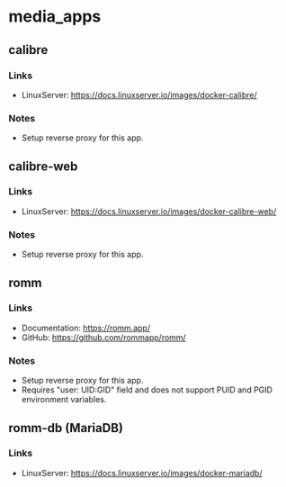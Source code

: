 # media_apps

## calibre

### Links

* LinuxServer: <https://docs.linuxserver.io/images/docker-calibre/>

### Notes

* Setup reverse proxy for this app.

## calibre-web

### Links

* LinuxServer: <https://docs.linuxserver.io/images/docker-calibre-web/>

### Notes

* Setup reverse proxy for this app.

## romm

### Links

* Documentation: <https://romm.app/>
* GitHub: <https://github.com/rommapp/romm/>

### Notes

* Setup reverse proxy for this app.
* Requires "user: UID:GID" field and does not support PUID and PGID environment variables.

## romm-db (MariaDB)

### Links

* LinuxServer: <https://docs.linuxserver.io/images/docker-mariadb/>
